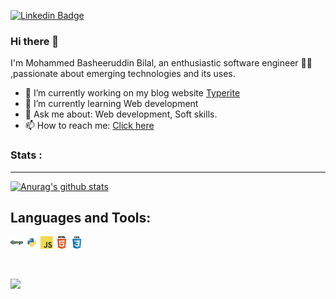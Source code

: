  [![Linkedin Badge](https://img.shields.io/badge/basheer-blue?style=flat-square&logo=Linkedin&logoColor=white&link=https://www.linkedin.com/in/kunalraghav/)](https://www.linkedin.com/in/mohammedbasheeruddinbilal/)
 
### Hi there 👋
I'm Mohammed Basheeruddin Bilal, an enthusiastic software engineer 👨‍💻 ,passionate about emerging technologies and its uses.

- 🔭 I’m currently working on my blog website [Typerite](https://github.com/basheer-97/DjangoBlog)
- 🌱 I’m currently learning Web development 
- 💬 Ask me about: Web development, Soft skills.
- 📫 How to reach me: [Click here](https://www.linkedin.com/in/mohammedbasheeruddinbilal/)

### **Stats :** 
-----------------------------------------------------------------

<!-- Change the `github-readme-stats.anuraghazra1.vercel.app` to `github-readme-stats.vercel.app`  -->
[![Anurag's github stats](https://github-readme-stats.vercel.app/api?username=basheer&show_icons=true&title_color=fff&icon_color=79ff97&text_color=9f9f9f&bg_color=151515)](https://github.com/basheer-97/basheer-97)

<!-- --- -->

<!-- ### **My Favorite Project :**  -->


<!-- <a href="https://github.com/AbdulMalikDev/ounotes"> -->
  <!-- Change the `github-readme-stats.anuraghazra1.vercel.app` to `github-readme-stats.vercel.app`  -->
<!--   <img align="left" src="https://github-readme-stats.vercel.app/api/pin/?username=AbdulMalikDev&repo=ounotes&title_color=fff&icon_color=79ff97&text_color=9f9f9f&bg_color=151515" />  -->

<!-- </a><br />
<br />
<br />
<br /><br />
<br /><br /> -->



**Languages and Tools:**  
-----------------------------------------------------------------

<code><img height="20" src="https://raw.githubusercontent.com/github/explore/80688e429a7d4ef2fca1e82350fe8e3517d3494d/topics/django/django.png"></code>
<code><img height="20" src="https://raw.githubusercontent.com/github/explore/80688e429a7d4ef2fca1e82350fe8e3517d3494d/topics/python/python.png"></code>
<code><img height="20" src="https://raw.githubusercontent.com/github/explore/80688e429a7d4ef2fca1e82350fe8e3517d3494d/topics/javascript/javascript.png"></code>
<code><img height="20" src="https://raw.githubusercontent.com/github/explore/80688e429a7d4ef2fca1e82350fe8e3517d3494d/topics/html/html.png"></code>
<code><img height="20" src="https://raw.githubusercontent.com/github/explore/80688e429a7d4ef2fca1e82350fe8e3517d3494d/topics/css/css.png"></code>


<br />

![](https://komarev.com/ghpvc/?username=basheer)



